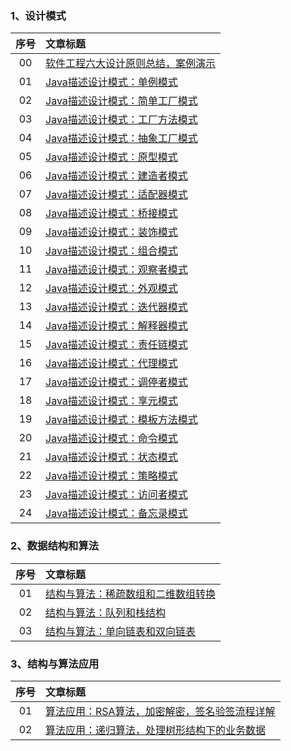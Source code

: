 
### 1、设计模式

|序号|文章标题|
|:---:|:---|
|00|[软件工程六大设计原则总结，案例演示](https://mp.weixin.qq.com/s/P6UAH9Hrbg1Zng2Y26FvHA)|
|01|[Java描述设计模式：单例模式](https://mp.weixin.qq.com/s/Ry6LZ_18oua5gruTfsaW0A)|
|02|[Java描述设计模式：简单工厂模式](https://mp.weixin.qq.com/s/WV-YzwfRhxd_SYj2MuruXQ)|
|03|[Java描述设计模式：工厂方法模式](https://mp.weixin.qq.com/s/rvu939X8hganV2qhoyyxTg)|
|04|[Java描述设计模式：抽象工厂模式](https://mp.weixin.qq.com/s/WHfLcUSaZmR6vXKRsMecGw)|
|05|[Java描述设计模式：原型模式](https://mp.weixin.qq.com/s/wFDQYV4n1sJ9OCGvZUc42w)|
|06|[Java描述设计模式：建造者模式](https://mp.weixin.qq.com/s/J1rAesIWzEjNGzf521jMxA)|
|07|[Java描述设计模式：适配器模式](https://mp.weixin.qq.com/s/kqHnaADsUBPR5-RrkMrEHA)|
|08|[Java描述设计模式：桥接模式](https://mp.weixin.qq.com/s/L5ZSNqXEkeIvSogewzsatg)|
|09|[Java描述设计模式：装饰模式](https://mp.weixin.qq.com/s/YXmRV7ekT3AwjMTvheNxbw)|
|10|[Java描述设计模式：组合模式](https://mp.weixin.qq.com/s/WjXhOlpdwHcOad3dr8YHqQ)|
|11|[Java描述设计模式：观察者模式](https://mp.weixin.qq.com/s/AErNJ9Zm5DRgxPTcoi6v4A)|
|12|[Java描述设计模式：外观模式](https://mp.weixin.qq.com/s/gSK_rFovj7BntsKeOTDWqw)|
|13|[Java描述设计模式：迭代器模式](https://mp.weixin.qq.com/s/BBiUNUGoJUcXu3u1u9t5MQ)|
|14|[Java描述设计模式：解释器模式](https://mp.weixin.qq.com/s/ioXiiTk_me3EcNgV6ktCpA)|
|15|[Java描述设计模式：责任链模式](https://mp.weixin.qq.com/s/EnVcgnLqv4TCp-c33bR6WA)|
|16|[Java描述设计模式：代理模式](https://mp.weixin.qq.com/s/vb5mNqguPB18VDNjEEIEyw)|
|17|[Java描述设计模式：调停者模式](https://mp.weixin.qq.com/s/xkNQh3J2HCXigDpmBCnjMQ)|
|18|[Java描述设计模式：享元模式](https://mp.weixin.qq.com/s/bfAy2Gh7D3V1OVWnOIQ3nw)|
|19|[Java描述设计模式：模板方法模式](https://mp.weixin.qq.com/s/3oC83nDjQ-ZCGFiyvPGx8w)|
|20|[Java描述设计模式：命令模式](https://mp.weixin.qq.com/s/VjaohnOgCNHaPEIFq7FNgw)|
|21|[Java描述设计模式：状态模式](https://mp.weixin.qq.com/s/HXhX1ywAKp3UPKVK0zHvYA)|
|22|[Java描述设计模式：策略模式](https://mp.weixin.qq.com/s/kBiDvJf7Qgha8jZSJ_eAhA)|
|23|[Java描述设计模式：访问者模式](https://mp.weixin.qq.com/s/etCs6BSm6ZIHucQdXrvmGQ)|
|24|[Java描述设计模式：备忘录模式](https://mp.weixin.qq.com/s/TXC1TagrSpCWPjXh2b_kkQ)|

### 2、数据结构和算法

|序号|文章标题|
|:---:|:---|
|01|[结构与算法：稀疏数组和二维数组转换](https://mp.weixin.qq.com/s/KJFZTnbFBdm1HHNKql_KsA)|
|02|[结构与算法：队列和栈结构](https://mp.weixin.qq.com/s/-P48jr-0RUtUelbZjaDlNg)|
|03|[结构与算法：单向链表和双向链表](https://mp.weixin.qq.com/s/LFKkH7pKwWABD_PJAHOnoQ)|

### 3、结构与算法应用

|序号|文章标题|
|:---:|:---|
|01|[算法应用：RSA算法，加密解密，签名验签流程详解](https://mp.weixin.qq.com/s/GNxbnkuPFXSvDrLODU8kVg)|
|02|[算法应用：递归算法，处理树形结构下的业务数据](https://mp.weixin.qq.com/s/KSTHZ3YAe5HxBoM-CbFe9A)|